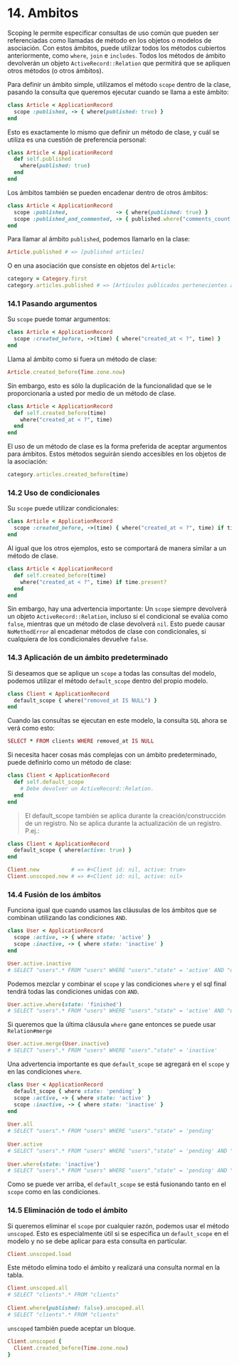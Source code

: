 # 14. Ambitos

Scoping le permite especificar consultas de uso común que pueden ser referenciadas como llamadas de método en los objetos o modelos de asociación. Con estos ámbitos, puede utilizar todos los métodos cubiertos anteriormente, como `where`, `join` e `includes`. Todos los métodos de ámbito devolverán un objeto `ActiveRecord::Relation` que permitirá que se apliquen otros métodos \(o otros ámbitos\).

Para definir un ámbito simple, utilizamos el método `scope` dentro de la clase, pasando la consulta que queremos ejecutar cuando se llama a este ámbito:

```ruby
class Article < ApplicationRecord
  scope :published, -> { where(published: true) }
end
```

Esto es exactamente lo mismo que definir un método de clase, y cuál se utiliza es una cuestión de preferencia personal:

```ruby
class Article < ApplicationRecord
  def self.published
    where(published: true)
  end
end
```

Los ámbitos también se pueden encadenar dentro de otros ámbitos:

```ruby
class Article < ApplicationRecord
  scope :published,               -> { where(published: true) }
  scope :published_and_commented, -> { published.where("comments_count > 0") }
end
```

Para llamar al ámbito `published`, podemos llamarlo en la clase:

```ruby
Article.published # => [published articles]
```

O en una asociación que consiste en objetos del `Article`:

```ruby
category = Category.first
category.articles.published # => [Artículos publicados pertenecientes a esta categoría]
```

### 14.1 Pasando argumentos

Su `scope` puede tomar argumentos:

```ruby
class Article < ApplicationRecord
  scope :created_before, ->(time) { where("created_at < ?", time) }
end
```

Llama al ámbito como si fuera un método de clase:

```ruby
Article.created_before(Time.zone.now)
```

Sin embargo, esto es sólo la duplicación de la funcionalidad que se le proporcionaría a usted por medio de un método de clase.

```ruby
class Article < ApplicationRecord
  def self.created_before(time)
    where("created_at < ?", time)
  end
end
```

El uso de un método de clase es la forma preferida de aceptar argumentos para ámbitos. Estos métodos seguirán siendo accesibles en los objetos de la asociación:

```ruby
category.articles.created_before(time)
```

### 14.2 Uso de condicionales

Su `scope` puede utilizar condicionales:

```ruby
class Article < ApplicationRecord
  scope :created_before, ->(time) { where("created_at < ?", time) if time.present? }
end
```

Al igual que los otros ejemplos, esto se comportará de manera similar a un método de clase.

```ruby
class Article < ApplicationRecord
  def self.created_before(time)
    where("created_at < ?", time) if time.present?
  end
end
```

Sin embargo, hay una advertencia importante: Un `scope` siempre devolverá un objeto `ActiveRecord::Relation`, incluso si el condicional se evalúa como `false`, mientras que un método de clase devolverá `nil`. Esto puede causar `NoMethodError` al encadenar métodos de clase con condicionales, si cualquiera de los condicionales devuelve `false`.

### 14.3 Aplicación de un ámbito predeterminado

Si deseamos que se aplique un `scope` a todas las consultas del modelo, podemos utilizar el método `default_scope` dentro del propio modelo.

```ruby
class Client < ApplicationRecord
  default_scope { where("removed_at IS NULL") }
end
```

Cuando las consultas se ejecutan en este modelo, la consulta `SQL` ahora se verá como esto:

```ruby
SELECT * FROM clients WHERE removed_at IS NULL
```

Si necesita hacer cosas más complejas con un ámbito predeterminado, puede definirlo como un método de clase:

```ruby
class Client < ApplicationRecord
  def self.default_scope
    # Debe devolver un ActiveRecord::Relation.
  end
end
```

> El default\_scope también se aplica durante la creación/construcción de un registro. No se aplica durante la actualización de un registro. P.ej.:

```ruby
class Client < ApplicationRecord
  default_scope { where(active: true) }
end

Client.new          # => #<Client id: nil, active: true>
Client.unscoped.new # => #<Client id: nil, active: nil>
```

### 14.4 Fusión de los ámbitos

Funciona igual que cuando usamos las cláusulas de los ámbitos que se combinan utilizando las condiciones `AND`.

```ruby
class User < ApplicationRecord
  scope :active, -> { where state: 'active' }
  scope :inactive, -> { where state: 'inactive' }
end

User.active.inactive
# SELECT "users".* FROM "users" WHERE "users"."state" = 'active' AND "users"."state" = 'inactive'
```

Podemos mezclar y combinar el `scope` y las condiciones `where` y el sql final tendrá todas las condiciones unidas con `AND`.

```ruby
User.active.where(state: 'finished')
# SELECT "users".* FROM "users" WHERE "users"."state" = 'active' AND "users"."state" = 'finished'
```

Si queremos que la última cláusula `where` gane entonces se puede usar `Relation#merge`

```ruby
User.active.merge(User.inactive)
# SELECT "users".* FROM "users" WHERE "users"."state" = 'inactive'
```

Una advertencia importante es que `default_scope` se agregará en el `scope` y en las condiciones `where`.

```ruby
class User < ApplicationRecord
  default_scope { where state: 'pending' }
  scope :active, -> { where state: 'active' }
  scope :inactive, -> { where state: 'inactive' }
end
 
User.all
# SELECT "users".* FROM "users" WHERE "users"."state" = 'pending'
 
User.active
# SELECT "users".* FROM "users" WHERE "users"."state" = 'pending' AND "users"."state" = 'active'
 
User.where(state: 'inactive')
# SELECT "users".* FROM "users" WHERE "users"."state" = 'pending' AND "users"."state" = 'inactive'
```

Como se puede ver arriba, el `default_scope` se está fusionando tanto en el `scope` como en las condiciones.



### 14.5 Eliminación de todo el ámbito

Si queremos eliminar el `scope` por cualquier razón, podemos usar el método `unscoped`. Esto es especialmente útil si se especifica un `default_scope` en el modelo y no se debe aplicar para esta consulta en particular.

```ruby
Client.unscoped.load
```

Este método elimina todo el ámbito y realizará una consulta normal en la tabla.

```ruby
Client.unscoped.all
# SELECT "clients".* FROM "clients"
 
Client.where(published: false).unscoped.all
# SELECT "clients".* FROM "clients"
```

`unscoped` también puede aceptar un bloque.

```ruby
Client.unscoped {
  Client.created_before(Time.zone.now)
}
```









